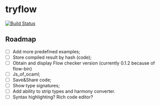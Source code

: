 # tryflow

[![Build Status](https://travis-ci.org/unknownexception/tryflow.svg)](https://travis-ci.org/unknownexception/tryflow)

## Roadmap

- [ ] Add more predefined examples;
- [ ] Store compiled result by hash (code);
- [ ] Obtain and display Flow checker version (currently 0.1.2 because of flow-bin)
- [ ] Js_of_ocaml;
- [ ] Save&Share code;
- [ ] Show type signatures;
- [ ] Add ability to strip types and harmony converter.
- [ ] Syntax highlighting? Rich code editor?
